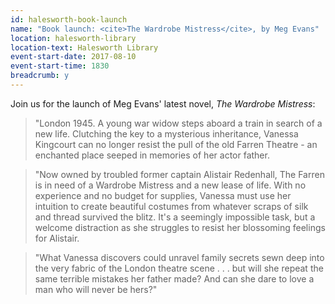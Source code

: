 ```yaml
---
id: halesworth-book-launch
name: "Book launch: <cite>The Wardrobe Mistress</cite>, by Meg Evans"
location: halesworth-library
location-text: Halesworth Library
event-start-date: 2017-08-10
event-start-time: 1830
breadcrumb: y
---
```


Join us for the launch of Meg Evans' latest novel, <cite>The Wardrobe Mistress</cite>:

> "London 1945. A young war widow steps aboard a train in search of a new life. Clutching the key to a mysterious inheritance, Vanessa Kingcourt can no longer resist the pull of the old Farren Theatre - an enchanted place seeped in memories of her actor father.

> "Now owned by troubled former captain Alistair Redenhall, The Farren is in need of a Wardrobe Mistress and a new lease of life. With no experience and no budget for supplies, Vanessa must use her intuition to create beautiful costumes from whatever scraps of silk and thread survived the blitz. It's a seemingly impossible task, but a welcome distraction as she struggles to resist her blossoming feelings for Alistair.

> "What Vanessa discovers could unravel family secrets sewn deep into the very fabric of the London theatre scene . . . but will she repeat the same terrible mistakes her father made? And can she dare to love a man who will never be hers?"
